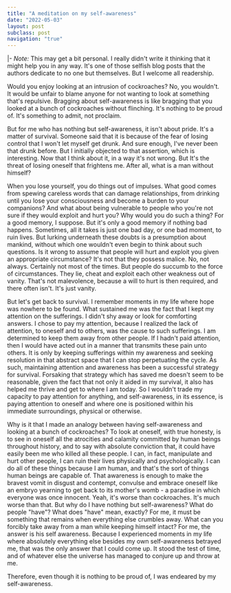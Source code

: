 ```yaml
---
title: "A meditation on my self-awareness"
date: "2022-05-03"
layout: post
subclass: post
navigation: "true"
---
```

|-
  _Note:_ This may get a bit personal. I really didn't write it thinking that it might help you in any way. It's one of those selfish blog posts that the authors dedicate to no one but themselves. But I welcome all readership.

  Would you enjoy looking at an intrusion of cockroaches? No, you wouldn't. It would be unfair to blame anyone for not wanting to look at something that's repulsive. Bragging about self-awareness is like bragging that you looked at a bunch of cockroaches without flinching. It's nothing to be proud of. It's something to admit, not proclaim.

  But for me who has nothing but self-awareness, it isn't about pride. It's a matter of survival. Someone said that it is because of the fear of losing control that I won't let myself get drunk. And sure enough, I've never been that drunk before. But I initially objected to that assertion, which is interesting. Now that I think about it, in a way it's not wrong. But It's the threat of losing oneself that frightens me. After all, what is a man without himself?

  When you lose yourself, you do things out of impulses. What good comes from spewing careless words that can damage relationships, from drinking until you lose your consciousness and become a burden to your companions? And what about being vulnerable to people who you're not sure if they would exploit and hurt you? Why would you do such a thing? For a good memory, I suppose. But it's only a good memory if nothing bad happens. Sometimes, all it takes is just one bad day, or one bad moment, to ruin lives.
  But lurking underneath these doubts is a presumption about mankind, without which one wouldn't even begin to think about such questions. Is it wrong to assume that people will hurt and exploit you given an appropriate circumstance? It's not that they possess malice. No, not always. Certainly not most of the times. But people do succumb to the force of circumstances. They lie, cheat and exploit each other weakness out of vanity. That's not malevolence, because a will to hurt is then required, and there often isn't. It's just vanity.

  But let's get back to survival. I remember moments in my life where hope was nowhere to be found. What sustained me was the fact that I kept my attention on the sufferings. I didn't shy away or look for comforting answers. I chose to pay my attention, because I realized the lack of attention, to oneself and to others, was the cause to such sufferings. I am determined to keep them away from other people. If I hadn't paid attention, then I would have acted out in a manner that transmits these pain unto others. It is only by keeping sufferings within my awareness and seeking resolution in that abstract space that I can stop perpetuating the cycle. As such, maintaining attention and awareness has been a successful strategy for survival. Forsaking that strategy which has saved me doesn't seem to be reasonable, given the fact that not only it aided in my survival, it also has helped me thrive and get to where I am today.
  So I wouldn't trade my capacity to pay attention for anything, and self-awareness, in its essence, is paying attention to oneself and where one is positioned within his immediate surroundings, physical or otherwise.

  Why is it that I made an analogy between having self-awareness and looking at a bunch of cockroaches? To look at oneself, with true honesty, is to see in oneself all the atrocities and calamity committed by human beings throughout history, and to say with absolute conviction that, it could have easily been me who killed all these people. I can, in fact, manipulate and hurt other people, I can ruin their lives physically and psychologically. I can do all of these things because I am human, and that's the sort of things human beings are capable of. That awareness is enough to make the bravest vomit in disgust and contempt, convulse and embrace oneself like an embryo yearning to get back to its mother's womb - a paradise in which everyone was once innocent. Yeah, it's worse than cockroaches. It's much worse than that.
  But why do I have nothing but self-awareness? What do people "have"? What does "have" mean, exactly? For me, it must be something that remains when everything else crumbles away. What can you forcibly take away from a man while keeping himself intact? For me, the answer is his self awareness. Because I experienced moments in my life where absolutely everything else besides my own self-awareness betrayed me, that was the only answer that I could come up. It stood the test of time, and of whatever else the universe has managed to conjure up and throw at me.
  
  Therefore, even though it is nothing to be proud of, I was endeared by my self-awareness.
